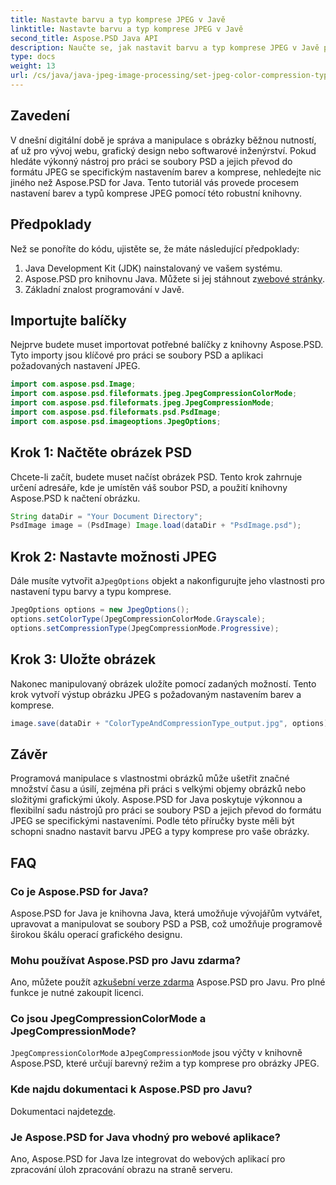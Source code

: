 ```yaml
---
title: Nastavte barvu a typ komprese JPEG v Javě
linktitle: Nastavte barvu a typ komprese JPEG v Javě
second_title: Aspose.PSD Java API
description: Naučte se, jak nastavit barvu a typ komprese JPEG v Javě pomocí Aspose.PSD. Tento podrobný průvodce usnadňuje a zefektivňuje zpracování obrazu.
type: docs
weight: 13
url: /cs/java/java-jpeg-image-processing/set-jpeg-color-compression-type-java/
---
```

## Zavedení
V dnešní digitální době je správa a manipulace s obrázky běžnou nutností, ať už pro vývoj webu, grafický design nebo softwarové inženýrství. Pokud hledáte výkonný nástroj pro práci se soubory PSD a jejich převod do formátu JPEG se specifickým nastavením barev a komprese, nehledejte nic jiného než Aspose.PSD for Java. Tento tutoriál vás provede procesem nastavení barev a typů komprese JPEG pomocí této robustní knihovny.
## Předpoklady
Než se ponoříte do kódu, ujistěte se, že máte následující předpoklady:
1. Java Development Kit (JDK) nainstalovaný ve vašem systému.
2. Aspose.PSD pro knihovnu Java. Můžete si jej stáhnout z[webové stránky](https://releases.aspose.com/psd/java/).
3. Základní znalost programování v Javě.
## Importujte balíčky
Nejprve budete muset importovat potřebné balíčky z knihovny Aspose.PSD. Tyto importy jsou klíčové pro práci se soubory PSD a aplikaci požadovaných nastavení JPEG.
```java
import com.aspose.psd.Image;
import com.aspose.psd.fileformats.jpeg.JpegCompressionColorMode;
import com.aspose.psd.fileformats.jpeg.JpegCompressionMode;
import com.aspose.psd.fileformats.psd.PsdImage;
import com.aspose.psd.imageoptions.JpegOptions;
```
## Krok 1: Načtěte obrázek PSD
Chcete-li začít, budete muset načíst obrázek PSD. Tento krok zahrnuje určení adresáře, kde je umístěn váš soubor PSD, a použití knihovny Aspose.PSD k načtení obrázku.
```java
String dataDir = "Your Document Directory";
PsdImage image = (PsdImage) Image.load(dataDir + "PsdImage.psd");
```
## Krok 2: Nastavte možnosti JPEG
 Dále musíte vytvořit a`JpegOptions` objekt a nakonfigurujte jeho vlastnosti pro nastavení typu barvy a typu komprese. 
```java
JpegOptions options = new JpegOptions();
options.setColorType(JpegCompressionColorMode.Grayscale);
options.setCompressionType(JpegCompressionMode.Progressive);
```
## Krok 3: Uložte obrázek
Nakonec manipulovaný obrázek uložíte pomocí zadaných možností. Tento krok vytvoří výstup obrázku JPEG s požadovaným nastavením barev a komprese.
```java
image.save(dataDir + "ColorTypeAndCompressionType_output.jpg", options);
```
## Závěr
Programová manipulace s vlastnostmi obrázků může ušetřit značné množství času a úsilí, zejména při práci s velkými objemy obrázků nebo složitými grafickými úkoly. Aspose.PSD for Java poskytuje výkonnou a flexibilní sadu nástrojů pro práci se soubory PSD a jejich převod do formátu JPEG se specifickými nastaveními. Podle této příručky byste měli být schopni snadno nastavit barvu JPEG a typy komprese pro vaše obrázky.
## FAQ
### Co je Aspose.PSD for Java?
Aspose.PSD for Java je knihovna Java, která umožňuje vývojářům vytvářet, upravovat a manipulovat se soubory PSD a PSB, což umožňuje programově širokou škálu operací grafického designu.
### Mohu používat Aspose.PSD pro Javu zdarma?
 Ano, můžete použít a[zkušební verze zdarma](https://releases.aspose.com/) Aspose.PSD pro Javu. Pro plné funkce je nutné zakoupit licenci.
### Co jsou JpegCompressionColorMode a JpegCompressionMode?
`JpegCompressionColorMode` a`JpegCompressionMode` jsou výčty v knihovně Aspose.PSD, které určují barevný režim a typ komprese pro obrázky JPEG.
### Kde najdu dokumentaci k Aspose.PSD pro Javu?
 Dokumentaci najdete[zde](https://reference.aspose.com/psd/java/).
### Je Aspose.PSD for Java vhodný pro webové aplikace?
Ano, Aspose.PSD for Java lze integrovat do webových aplikací pro zpracování úloh zpracování obrazu na straně serveru.